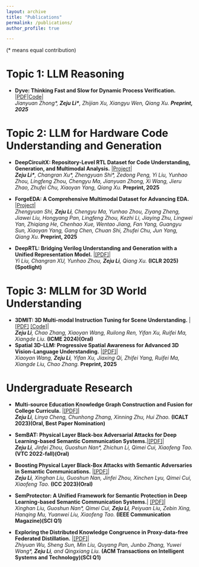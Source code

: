 ```yaml
---
layout: archive
title: "Publications"
permalink: /publications/
author_profile: true

---
```

(* means equal contribution)
# **Topic 1: LLM Reasoning**
- **Dyve: Thinking Fast and Slow for Dynamic Process Verification.**  |[PDF](https://arxiv.org/abs/2502.11157)|[Code](https://github.com/staymylove/Dyve)| <br>
  <tiny><em>Jianyuan Zhong*, <strong>Zeju Li*</strong>, Zhijian Xu, Xiangyu Wen, Qiang Xu.</em></tiny>
  <tiny><em><strong>Preprint, 2025</strong></em></tiny>

# **Topic 2: LLM for Hardware Code Understanding and Generation**
- **DeepCircuitX: Repository-Level RTL Dataset for Code Understanding, Generation, and Multimodal Analysis.**  |[Project](https://zeju.gitbook.io/lcm-team)| <br>
  <tiny><em><strong>Zeju Li*</strong>, Changran Xu*, Zhengyuan Shi*, Zedong Peng, Yi Liu, Yunhao Zhou, Lingfeng Zhou, Chengyu Ma, Jianyuan Zhong, Xi Wang, Jieru Zhao, Zhufei Chu, Xiaoyan Yang, Qiang Xu.</em></tiny>
  **Preprint, 2025**

- **ForgeEDA: A Comprehensive Multimodal Dataset for Advancing EDA.**  |[Project](https://zeju.gitbook.io/lcm-team/forgeeda)| <br>
  <tiny><em>Zhengyuan Shi, <strong>Zeju Li</strong>, Chengyu Ma, Yunhao Zhou, Ziyang Zheng, Jiawei Liu, Hongyang Pan, Lingfeng Zhou, Kezhi Li, Jiaying Zhu, Lingwei Yan, Zhiqiang He, Chenhao Xue, Wentao Jiang, Fan Yang, Guangyu Sun, Xiaoyan Yang, Gang Chen, Chuan Shi, Zhufei Chu, Jun Yang, Qiang Xu. </em></tiny>
  **Preprint, 2025**

- **DeepRTL: Bridging Verilog Understanding and Generation with a Unified Representation Model.**  |[[PDF]](https://openreview.net/forum?id=2hcfoCHKoB)| <br>
  <tiny><em>Yi Liu, Changran XU, Yunhao Zhou, <strong>Zeju Li</strong>, Qiang Xu. </em></tiny>
  **(ICLR 2025)(Spotlight)** 

  
# **Topic 3: MLLM for 3D World Understanding**

- **3DMIT: 3D Multi-modal Instruction Tuning for Scene Understanding.**  |[[PDF]](https://arxiv.org/abs/2401.03201) [[Code]](https://github.com/staymylove/3DMIT)| <br>
  <tiny><em><strong>Zeju Li</strong>, Chao Zhang, Xiaoyan Wang, Ruilong Ren, Yifan Xu, Ruifei Ma, Xiangde Liu. </em></tiny>
  **(ICME 2024)(Oral)**
- **Spatial 3D-LLM: Progressive Spatial Awareness for Advanced 3D Vision-Language Understanding.**  |[[PDF]](https://openreview.net/forum?id=2hcfoCHKoB)| <br>
  <tiny><em>Xiaoyan Wang, <strong>Zeju Li</strong>, Yifan Xu, Jiaxing Qi, Zhifei Yang, Ruifei Ma, Xiangde Liu, Chao Zhang. </em></tiny>
  **Preprint, 2025**



  

# **Undergraduate Research**


- **Multi-source Education Knowledge Graph Construction and Fusion for College Curricula.**  |[[PDF]](https://ieeexplore.ieee.org/document/10328183)|  <br>
  <tiny><em><strong>Zeju Li</strong>, Linya Cheng, Chunhong Zhang, Xinning Zhu, Hui Zhao.</em></tiny>
  **(ICALT 2023)(Oral, Best Paper Nomination)**

- **SemBAT: Physical Layer Black-box Adversarial Attacks for Deep Learning-based Semantic Communication Systems.**|[[PDF]](https://ieeexplore.ieee.org/document/10012766)|  <br>
  <tiny><em><strong>Zeju Li</strong>, Jinfei Zhou, Guoshun Nan*, Zhichun Li, Qimei Cui, Xiaofeng Tao.</em></tiny>
  **(VTC 2022-fall)(Oral)**

- **Boosting Physical Layer Black-Box Attacks with Semantic Adversaries in Semantic Communications.**  |[[PDF]](https://ieeexplore.ieee.org/document/10278790)| <br>
  <tiny><em><strong>Zeju Li</strong>, Xinghan Liu, Guoshun Nan, Jinfei Zhou, Xinchen Lyu, Qimei Cui, Xiaofeng Tao.</em></tiny>
  **(ICC 2023)(Oral)**

  
- **SemProtector: A Unified Framework for Semantic Protection in Deep Learning-based Semantic Communication Systems.**|  [[PDF]](https://ieeexplore.ieee.org/document/10328183)|  <br>
  <tiny><em>Xinghan Liu, Guoshun Nan*, Qimei Cui, <strong>Zeju Li</strong>, Peiyuan Liu, Zebin Xing, Hanqing Mu, Yuanwei Liu, Xiaofeng Tao.</em></tiny>
  **(IEEE Communication Magazine)(SCI Q1)**

- **Exploring the Distributed Knowledge Congruence in Proxy-data-free Federated Distillation.** |[[PDF]](https://arxiv.org/abs/2204.07028)| <br>
  <tiny><em>Zhiyuan Wu, Sheng Sun, Min Liu, Quyang Pan, Junbo Zhang, Yuwei Wang*, <strong>Zeju Li</strong>, and Qingxiang Liu.</em></tiny>
  **(ACM Transactions on Intelligent Systems and Technology)(SCI Q1)**

